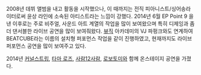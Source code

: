 2008년 데뷔 앨범을 내고 활동을 시작했으나, 이 때까지는 전직 피아니스트/싱어송라이터로써 윤상 라인에 소속된 아티스트라는
느낌이 강했다. 2014년 6월 EP Point 9 을 낸 이후로는 주로 비주얼, 사운드 아트 계열의 작업을 많이
보여왔으며 특히 디제잉과 좀 더 댄서블한 라이브 공연을 많이 보여줘왔다. [뷰직](/뷰직 "wikilink")
아카데미의 VJ 파펑크와도 연계하여 BEATCUBE라는 이름의 설치형 퍼포먼스 작업을 같이 진행하였고,
현재까지도 라이브 퍼포먼스 공연을 많이 보여주고 있다.

2014년 [커널스트립](/커널스트립 "wikilink"), [타마 로즈](/타마_로즈 "wikilink"),
[사람12사람](/사람12사람 "wikilink"), [로보토미와](/로보토미 "wikilink") 함께
온스테이지 공연을 가졌다.